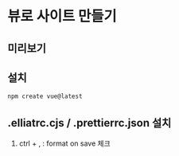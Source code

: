 # 뷰로 사이트 만들기

## 미리보기


## 설치
`npm create vue@latest`

## .elliatrc.cjs / .prettierrc.json 설치
1. ctrl + , : format on save 체크